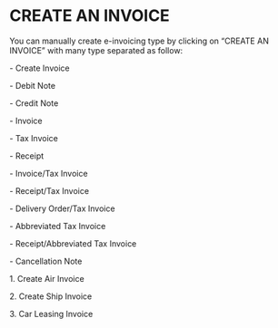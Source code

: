 # CREATE AN INVOICE

You can manually create e-invoicing type by clicking on “CREATE AN INVOICE” with many type separated as follow:

\-          Create Invoice

\-          Debit Note

\-          Credit Note

\-          Invoice

\-          Tax Invoice

\-          Receipt

\-          Invoice/Tax Invoice

\-          Receipt/Tax Invoice

\-          Delivery Order/Tax Invoice

\-          Abbreviated Tax Invoice

\-          Receipt/Abbreviated Tax Invoice

\-          Cancellation Note



1\.       Create Air Invoice

2\.       Create Ship Invoice

3\.       Car Leasing Invoice
